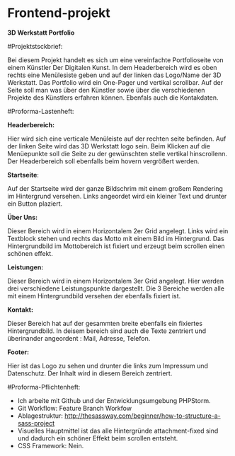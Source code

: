 # Frontend-projekt
 
 **__**3D Werkstatt Portfolio**__**
 
 #Projektstsckbrief:
 
Bei diesem Projekt handelt es sich um eine vereinfachte Portfolioseite von einem Künstler Der Digitalen Kunst.
In dem Headerbereich wird es oben rechts eine Menülesiste geben und auf der linken das Logo/Name der 3D Werkstatt.
Das Portfolio wird ein One-Pager und vertikal scrollbar.
Auf der Seite soll man was über den Künstler sowie über die verschiedenen Projekte des Künstlers erfahren können. 
Ebenfals auch die Kontakdaten.
 
#Proforma-Lastenheft:
      
**Headerbereich:**
 
Hier wird sich eine verticale Menüleiste auf der rechten seite befinden.
Auf der linken Seite wird das 3D Werkstatt logo sein.
Beim Klicken auf die Menüepunkte soll die Seite zu der gewünschten stelle vertikal hinscrollenn.
Der Headerbereich soll ebenfalls beim hovern vergrößert werden.
     
**Startseite**:

Auf der Startseite wird der ganze Bildschrim mit einem großem Rendering im Hintergrund versehen.
Links angeordet wird ein kleiner Text und drunter ein Button plaziert.
     
**Über Uns:**

Dieser Bereich wird in einem Horizontalem 2er Grid angelegt.
Links wird ein Textblock stehen und rechts das Motto mit einem Bild im Hintergrund.
Das Hintergrundbild im Mottobereich ist fixiert und erzeugt beim scrollen einen schönen effekt.
     
**Leistungen:**

Dieser Bereich wird in einem Horizontalem 3er Grid angelegt.
Hier werden drei verschiedene Leistungspunkte dargestellt.
Die 3 Bereiche werden alle mit einem Hintergrundbild versehen der ebenfalls fixiert ist.
     
**Kontakt:**

Dieser Bereich hat auf der gesammten breite ebenfalls ein fixiertes Hintergrundbild.
In deisem bereich sind auch die Texte zentriert und überinander angeordent : Mail, Adresse, Telefon.
     
**Footer:**

Hier ist das Logo zu sehen und drunter die links zum Impressum und Datenschutz.
Der Inhalt wird in diesem Bereich zentriert.
     
#Proforma-Pflichtenheft:
 
- Ich arbeite mit Github und der Entwicklungsumgebung PHPStorm.
- Git Workflow: Feature Branch Workfow
- Ablagestruktur: http://thesassway.com/beginner/how-to-structure-a-sass-project
- Visuelles Hauptmittel ist das alle Hintergründe attachment-fixed sind und dadurch ein schöner Effekt beim scrollen entsteht.
- CSS Framework: Nein.
